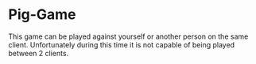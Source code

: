 # Pig-Game

This game can be played against yourself or another person on the same client.
Unfortunately during this time it is not capable of being played between 2 clients.
